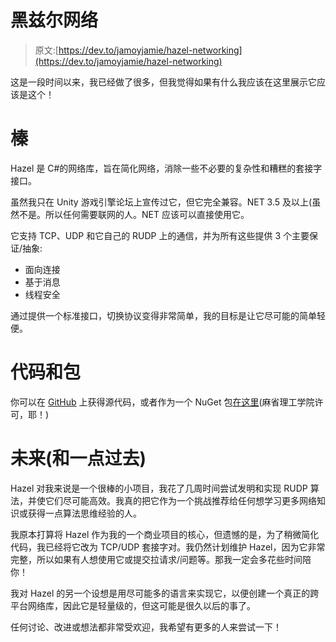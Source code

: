 # 黑兹尔网络

> 原文:[https://dev.to/jamoyjamie/hazel-networking](https://dev.to/jamoyjamie/hazel-networking)

这是一段时间以来，我已经做了很多，但我觉得如果有什么我应该在这里展示它应该是这个！

# [](#hazel)榛

Hazel 是 C#的网络库，旨在简化网络，消除一些不必要的复杂性和糟糕的套接字接口。

虽然我只在 Unity 游戏引擎论坛上宣传过它，但它完全兼容。NET 3.5 及以上(虽然不是。所以任何需要联网的人。NET 应该可以直接使用它。

它支持 TCP、UDP 和它自己的 RUDP 上的通信，并为所有这些提供 3 个主要保证/抽象:

*   面向连接
*   基于消息
*   线程安全

通过提供一个标准接口，切换协议变得非常简单，我的目标是让它尽可能的简单轻便。

# [](#code-and-packages)代码和包

你可以在 [GitHub](https://github.com/DarkRiftNetworking/Hazel-Networking) 上获得源代码，或者作为一个 NuGet 包[在这里](https://www.nuget.org/packages/DarkRiftNetworking.Hazel/)(麻省理工学院许可，耶！)

# [](#future-and-a-little-past)未来(和一点过去)

Hazel 对我来说是一个很棒的小项目，我花了几周时间尝试发明和实现 RUDP 算法，并使它们尽可能高效。我真的把它作为一个挑战推荐给任何想学习更多网络知识或获得一点算法思维经验的人。

我原本打算将 Hazel 作为我的一个商业项目的核心，但遗憾的是，为了稍微简化代码，我已经将它改为 TCP/UDP 套接字对。我仍然计划维护 Hazel，因为它非常完整，所以如果有人想使用它或提交拉请求/问题等。那我一定会多花些时间陪你！

我对 Hazel 的另一个设想是用尽可能多的语言来实现它，以便创建一个真正的跨平台网络库，因此它是轻量级的，但这可能是很久以后的事了。

任何讨论、改进或想法都非常受欢迎，我希望有更多的人来尝试一下！